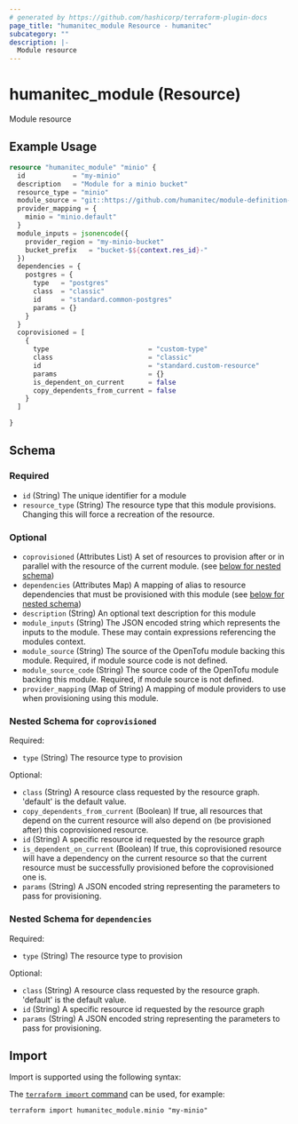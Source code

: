 ```yaml
---
# generated by https://github.com/hashicorp/terraform-plugin-docs
page_title: "humanitec_module Resource - humanitec"
subcategory: ""
description: |-
  Module resource
---
```


# humanitec_module (Resource)

Module resource

## Example Usage

```terraform
resource "humanitec_module" "minio" {
  id            = "my-minio"
  description   = "Module for a minio bucket"
  resource_type = "minio"
  module_source = "git::https://github.com/humanitec/module-definition-library//minio?ref=preview"
  provider_mapping = {
    minio = "minio.default"
  }
  module_inputs = jsonencode({
    provider_region = "my-minio-bucket"
    bucket_prefix   = "bucket-$${context.res_id}-"
  })
  dependencies = {
    postgres = {
      type   = "postgres"
      class  = "classic"
      id     = "standard.common-postgres"
      params = {}
    }
  }
  coprovisioned = [
    {
      type                         = "custom-type"
      class                        = "classic"
      id                           = "standard.custom-resource"
      params                       = {}
      is_dependent_on_current      = false
      copy_dependents_from_current = false
    }
  ]

}
```

<!-- schema generated by tfplugindocs -->
## Schema

### Required

- `id` (String) The unique identifier for a module
- `resource_type` (String) The resource type that this module provisions. Changing this will force a recreation of the resource.

### Optional

- `coprovisioned` (Attributes List) A set of resources to provision after or in parallel with the resource of the current module. (see [below for nested schema](#nestedatt--coprovisioned))
- `dependencies` (Attributes Map) A mapping of alias to resource dependencies that must be provisioned with this module (see [below for nested schema](#nestedatt--dependencies))
- `description` (String) An optional text description for this module
- `module_inputs` (String) The JSON encoded string which represents the inputs to the module. These may contain expressions referencing the modules context.
- `module_source` (String) The source of the OpenTofu module backing this module. Required, if module source code is not defined.
- `module_source_code` (String) The source code of the OpenTofu module backing this module. Required, if module source is not defined.
- `provider_mapping` (Map of String) A mapping of module providers to use when provisioning using this module.

<a id="nestedatt--coprovisioned"></a>
### Nested Schema for `coprovisioned`

Required:

- `type` (String) The resource type to provision

Optional:

- `class` (String) A resource class requested by the resource graph. 'default' is the default value.
- `copy_dependents_from_current` (Boolean) If true, all resources that depend on the current resource will also depend on (be provisioned after) this coprovisioned resource.
- `id` (String) A specific resource id requested by the resource graph
- `is_dependent_on_current` (Boolean) If true, this coprovisioned resource will have a dependency on the current resource so that the current
resource must be successfully provisioned before the coprovisioned one is.
- `params` (String) A JSON encoded string representing the parameters to pass for provisioning.


<a id="nestedatt--dependencies"></a>
### Nested Schema for `dependencies`

Required:

- `type` (String) The resource type to provision

Optional:

- `class` (String) A resource class requested by the resource graph. 'default' is the default value.
- `id` (String) A specific resource id requested by the resource graph
- `params` (String) A JSON encoded string representing the parameters to pass for provisioning.

## Import

Import is supported using the following syntax:

The [`terraform import` command](https://developer.hashicorp.com/terraform/cli/commands/import) can be used, for example:

```shell
terraform import humanitec_module.minio "my-minio"
```
